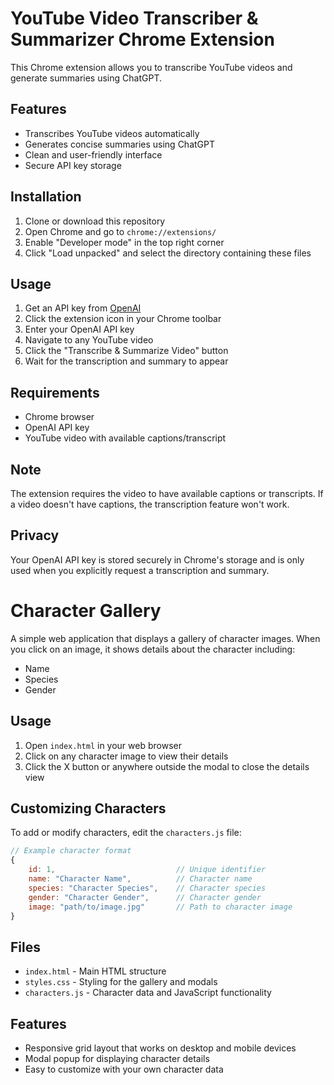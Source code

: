 # YouTube Video Transcriber & Summarizer Chrome Extension

This Chrome extension allows you to transcribe YouTube videos and generate summaries using ChatGPT.

## Features

- Transcribes YouTube videos automatically
- Generates concise summaries using ChatGPT
- Clean and user-friendly interface
- Secure API key storage

## Installation

1. Clone or download this repository
2. Open Chrome and go to `chrome://extensions/`
3. Enable "Developer mode" in the top right corner
4. Click "Load unpacked" and select the directory containing these files

## Usage

1. Get an API key from [OpenAI](https://platform.openai.com/api-keys)
2. Click the extension icon in your Chrome toolbar
3. Enter your OpenAI API key
4. Navigate to any YouTube video
5. Click the "Transcribe & Summarize Video" button
6. Wait for the transcription and summary to appear

## Requirements

- Chrome browser
- OpenAI API key
- YouTube video with available captions/transcript

## Note

The extension requires the video to have available captions or transcripts. If a video doesn't have captions, the transcription feature won't work.

## Privacy

Your OpenAI API key is stored securely in Chrome's storage and is only used when you explicitly request a transcription and summary.

# Character Gallery

A simple web application that displays a gallery of character images. When you click on an image, it shows details about the character including:

- Name
- Species
- Gender

## Usage

1. Open `index.html` in your web browser
2. Click on any character image to view their details
3. Click the X button or anywhere outside the modal to close the details view

## Customizing Characters

To add or modify characters, edit the `characters.js` file:

```javascript
// Example character format
{
    id: 1,                           // Unique identifier
    name: "Character Name",          // Character name
    species: "Character Species",    // Character species
    gender: "Character Gender",      // Character gender
    image: "path/to/image.jpg"       // Path to character image
}
```

## Files

- `index.html` - Main HTML structure
- `styles.css` - Styling for the gallery and modals
- `characters.js` - Character data and JavaScript functionality

## Features

- Responsive grid layout that works on desktop and mobile devices
- Modal popup for displaying character details
- Easy to customize with your own character data
